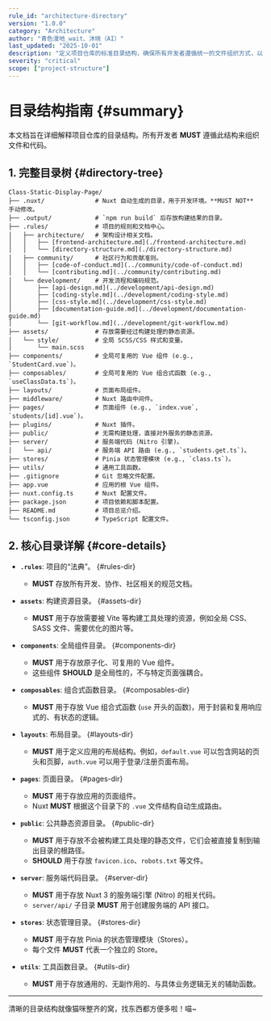 ```yaml
---
rule_id: "architecture-directory"
version: "1.0.0"
category: "Architecture"
author: "青色漫地_wait、沐晓（AI）"
last_updated: "2025-10-01"
description: "定义项目仓库的标准目录结构，确保所有开发者遵循统一的文件组织方式，以便快速定位文件、理解代码组织并保持代码库的整洁性。"
severity: "critical"
scope: ["project-structure"]
---
```


# 目录结构指南 {#summary}

本文档旨在详细解释项目仓库的目录结构。所有开发者 **MUST** 遵循此结构来组织文件和代码。

## 1. 完整目录树 {#directory-tree}

```
Class-Static-Display-Page/
├── .nuxt/              # Nuxt 自动生成的目录，用于开发环境。**MUST NOT** 手动修改。
├── .output/            # `npm run build` 后存放构建结果的目录。
├── .rules/             # 项目的规则和文档中心。
│   ├── architecture/   # 架构设计相关文档。
│   │   ├── [frontend-architecture.md](./frontend-architecture.md)
│   │   └── [directory-structure.md](./directory-structure.md)
│   ├── community/      # 社区行为和贡献准则。
│   │   ├── [code-of-conduct.md](../community/code-of-conduct.md)
│   │   └── [contributing.md](../community/contributing.md)
│   └── development/    # 开发流程和编码规范。
│       ├── [api-design.md](../development/api-design.md)
│       ├── [coding-style.md](../development/coding-style.md)
│       ├── [css-style.md](../development/css-style.md)
│       ├── [documentation-guide.md](../development/documentation-guide.md)
│       └── [git-workflow.md](../development/git-workflow.md)
├── assets/             # 存放需要经过构建处理的静态资源。
│   └── style/          # 全局 SCSS/CSS 样式和变量。
│       └── main.scss
├── components/         # 全局可复用的 Vue 组件 (e.g., `StudentCard.vue`)。
├── composables/        # 全局可复用的 Vue 组合式函数 (e.g., `useClassData.ts`)。
├── layouts/            # 页面布局组件。
├── middleware/         # Nuxt 路由中间件。
├── pages/              # 页面组件 (e.g., `index.vue`, `students/[id].vue`)。
├── plugins/            # Nuxt 插件。
├── public/             # 无需构建处理，直接对外服务的静态资源。
├── server/             # 服务端代码 (Nitro 引擎)。
│   └── api/            # 服务端 API 路由 (e.g., `students.get.ts`)。
├── stores/             # Pinia 状态管理模块 (e.g., `class.ts`)。
├── utils/              # 通用工具函数。
├── .gitignore          # Git 忽略文件配置。
├── app.vue             # 应用的根 Vue 组件。
├── nuxt.config.ts      # Nuxt 配置文件。
├── package.json        # 项目依赖和脚本配置。
├── README.md           # 项目总览介绍。
└── tsconfig.json       # TypeScript 配置文件。
```

## 2. 核心目录详解 {#core-details}

- **`.rules`**: 项目的“法典”。 {#rules-dir}
  - **MUST** 存放所有开发、协作、社区相关的规范文档。

- **`assets`**: 构建资源目录。 {#assets-dir}
  - **MUST** 用于存放需要被 Vite 等构建工具处理的资源，例如全局 CSS、SASS 文件、需要优化的图片等。

- **`components`**: 全局组件目录。 {#components-dir}
  - **MUST** 用于存放原子化、可复用的 Vue 组件。
  - 这些组件 **SHOULD** 是全局性的，不与特定页面强耦合。

- **`composables`**: 组合式函数目录。 {#composables-dir}
  - **MUST** 用于存放 Vue 组合式函数 (`use` 开头的函数)，用于封装和复用响应式的、有状态的逻辑。

- **`layouts`**: 布局目录。 {#layouts-dir}
  - **MUST** 用于定义应用的布局结构。例如，`default.vue` 可以包含网站的页头和页脚，`auth.vue` 可以用于登录/注册页面布局。

- **`pages`**: 页面目录。 {#pages-dir}
  - **MUST** 用于存放应用的页面组件。
  - Nuxt **MUST** 根据这个目录下的 `.vue` 文件结构自动生成路由。

- **`public`**: 公共静态资源目录。 {#public-dir}
  - **MUST** 用于存放不会被构建工具处理的静态文件，它们会被直接复制到输出目录的根路径。
  - **SHOULD** 用于存放 `favicon.ico`、`robots.txt` 等文件。

- **`server`**: 服务端代码目录。 {#server-dir}
  - **MUST** 用于存放 Nuxt 3 的服务端引擎 (Nitro) 的相关代码。
  - `server/api/` 子目录 **MUST** 用于创建服务端的 API 接口。

- **`stores`**: 状态管理目录。 {#stores-dir}
  - **MUST** 用于存放 Pinia 的状态管理模块（Stores）。
  - 每个文件 **MUST** 代表一个独立的 Store。

- **`utils`**: 工具函数目录。 {#utils-dir}
  - **MUST** 用于存放通用的、无副作用的、与具体业务逻辑无关的辅助函数。

---

清晰的目录结构就像猫咪整齐的窝，找东西都方便多啦！喵~
